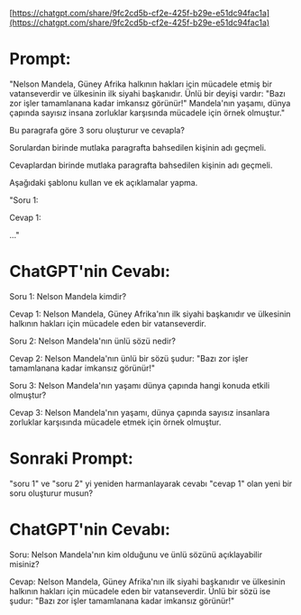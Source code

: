 [https://chatgpt.com/share/9fc2cd5b-cf2e-425f-b29e-e51dc94fac1a](https://chatgpt.com/share/9fc2cd5b-cf2e-425f-b29e-e51dc94fac1a)

# Prompt: 

"Nelson Mandela, Güney Afrika halkının hakları için mücadele etmiş bir vatanseverdir ve ülkesinin ilk siyahi başkanıdır. Ünlü bir deyişi vardır: "Bazı zor işler tamamlanana kadar imkansız görünür!" Mandela'nın yaşamı, dünya çapında sayısız insana zorluklar karşısında mücadele için örnek olmuştur."

Bu paragrafa göre 3 soru oluşturur ve cevapla? 

Sorulardan birinde mutlaka paragrafta bahsedilen kişinin adı geçmeli.

Cevaplardan birinde mutlaka paragrafta bahsedilen kişinin adı geçmeli.

Aşağıdaki şablonu kullan ve ek açıklamalar yapma.

"Soru 1:

 Cevap 1:

..."

# ChatGPT'nin Cevabı:

Soru 1: Nelson Mandela kimdir?

Cevap 1: Nelson Mandela, Güney Afrika'nın ilk siyahi başkanıdır ve ülkesinin halkının hakları için mücadele eden bir vatanseverdir.

Soru 2: Nelson Mandela'nın ünlü sözü nedir?

Cevap 2: Nelson Mandela'nın ünlü bir sözü şudur: "Bazı zor işler tamamlanana kadar imkansız görünür!"

Soru 3: Nelson Mandela'nın yaşamı dünya çapında hangi konuda etkili olmuştur?

Cevap 3: Nelson Mandela'nın yaşamı, dünya çapında sayısız insanlara zorluklar karşısında mücadele etmek için örnek olmuştur.

# Sonraki Prompt: 

"soru 1" ve "soru 2" yi yeniden harmanlayarak cevabı "cevap 1" olan yeni bir soru oluşturur musun?

# ChatGPT'nin Cevabı:

Soru: Nelson Mandela'nın kim olduğunu ve ünlü sözünü açıklayabilir misiniz?

Cevap: Nelson Mandela, Güney Afrika'nın ilk siyahi başkanıdır ve ülkesinin halkının hakları için mücadele eden bir vatanseverdir. Ünlü bir sözü ise şudur: "Bazı zor işler tamamlanana kadar imkansız görünür!"
